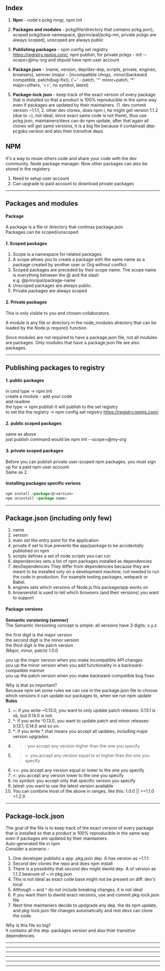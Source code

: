 ## Index
1. **Npm** - node's pckg mngr, npm init
2. **Packages and modules** - pckg(file/directory that contains pckg.json), scoped pckg(have namespace, @principal/pckg-nm, private pckgs are always scoped), unscoped are always public
3. **Publishing packages** -  npm config set registry https://registry.npmjs.com/, npm publish, for private pckgs - init --scope=@my-org and shpuld have npm user account
4. **Package.json** - (name, version, dep/dev-dep, scripts, private, engines, browsers), semver (major - (incompatible chngs, .minor(backward compatible, patch(bug-fix)), ('~' - patch, '^' minor+patch, '*' major+others, '<=', no symbol, latest) 

5. **Package-lock.json** - keep track of the exact version of every package that is installed so that a product is 100% reproducible in the same way even if packages are updated by their maintainers. (1. dev commit version ~1.1.1, 2. other dev clones, does npm i, he might get version 1.1.2 (due to ~), not ideal, since exact same code is not there), thus use pckg.json, maintainers/devs can do npm update, after that again all clones will get same versions, it is a big file because it containsall dep-pcgsks version and also their transitive deps

## NPM
It's a way to reuse others code and share your code with the dev community.
Node package manager. Now other packages can also be stored in the registery

1. Need to setup user account
2. Can upgrade to paid account to download private packages

------------------------------------------------------------------------------
## Packages and modules
#### Package
A package is a file or directory that continas package.json  
Packages can be scoped/unscoped

#### 1. Scoped packages
1. Scope is a namespace for related packages.
2. A scope allows you to create a package with the same name as a package created by another user or Org without conflict.
3. Scoped packages are preceded by their scope name. The scope name is everything between the @ and the slash  
e.g. @principal/package-name
4. Unscoped packages are always public.
5. Private packages are always scoped

#### 2. Private packages
This is only visible to you and chosen collaborators.  


A module is any file or directory in the node_modules directory that can be loaded by the Node.js require() function.

Since modules are not required to have a package.json file, not all modules are packages. Only modules that have a package.json file are also packages.

------------------------------------------------------------------------------
## Publishing packages to registry
#### 1. public packages
in cmd type -> npm init  
create a module - add your code  
add readme  
the type -> npm publish 
it will publish to the set registry  
to set the the registry -> npm config set registry https://registry.npmjs.com/ 

#### 2. public scoped packages
same as above  
just publish command would be npm init --scope=@my-org

#### 3. private scoped packages
Before you can publish private user-scoped npm packages, you must sign up for a paid npm user account  
Same as 2.

#### Installing packages specific verions
```javascript
npm install <package>@<version>
npm uninstall <package-name>
```

------------------------------------------------------------------------------
## Package.json (including only few)
1. name
2. version
3. main set the entry point for the application
4. private if set to true prevents the app/package to be accidentally published on npm
5. scripts defines a set of node scripts you can run
6. dependencies sets a list of npm packages installed as dependencies
7. devDependencies They differ from dependencies because they are meant to be installed only on a development machine, not needed to run the code in production. For example testing packages, webpack or Babel.
8. engines sets which versions of Node.js this package/app works on
9. browserslist is used to tell which browsers (and their versions) you want to support

#### Package versions
**Semantic versioning (semver)**  
The Semantic Versioning concept is simple: all versions have 3 digits: x.y.z.  

the first digit is the major version  
the second digit is the minor version  
the third digit is the patch version  
(Major, minor, patch) 1.0.0  

you up the major version when you make incompatible API changes  
you up the minor version when you add functionality in a backward-compatible manner  
you up the patch version when you make backward-compatible bug fixes  

Why is that so important?  
Because npm set some rules we can use in the package.json file to choose which versions it can update our packages to, when we run npm update  
**Rules**  
1. ~: if you write ~0.13.0, you want to only update patch releases: 0.13.1 is ok, but 0.14.0 is not.
2. ^: if you write ^0.13.0, you want to update patch and minor releases: 0.13.1, 0.14.0 and so on.
3. *: if you write *, that means you accept all updates, including major version upgrades.
4. >: you accept any version higher than the one you specify
5. >=: you accept any version equal to or higher than the one you specify
6. <=: you accept any version equal or lower to the one you specify
7. <: you accept any version lower to the one you specify
8. no symbol: you accept only that specific version you specify
9. latest: you want to use the latest version available
10. You can combine most of the above in ranges, like this: 1.0.0 || >=1.1.0 <1.2.0

------------------------------------------------------------------------------
## Package-lock.json
The goal of the file is to keep track of the exact version of every package that is installed so that a product is 100% reproducible in the same way even if packages are updated by their maintainers.  
Auto-generated file in npm  
Consider a scenario - 
1. One developer publishs a app. pkg.json dep. A has version as ~1.1.1
2. Second dev clones the repo and does npm install
3. There is a possibility that second dev might dwnld dep. A of version as 1.1.2 beacuse of ~ in pkg.json
4. This is not ideal as exact code base might not be present on diff. dev's local
5. Although ~ and ^ do not include breaking changes, it is not ideal
6. If you want them to dwnld exact versions, use and commit pkg-lock.json file
7. Next time maintaniers decide to updgrade any dep. the do npm update, and pkg-lock.json file changes automatically and rest devs can clone the code.  

Why is this file so big?  
It contains all the dep. packages version and also thier transitive dependencies

------------------------------------------------------------------------------
------------------------------------------------------------------------------
------------------------------------------------------------------------------
------------------------------------------------------------------------------
------------------------------------------------------------------------------
------------------------------------------------------------------------------
